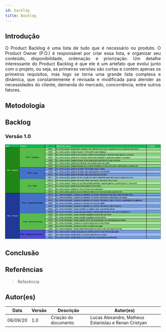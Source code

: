 ```yaml
---
id: backlog
title: Backlog
---
```



## Introdução

<p align = "justify">
O Product Backlog é uma lista de tudo que é necessário no produto. O Product Owner (P.O.) é responsável por criar essa lista, e organizar seu conteúdo, disponibilidade, ordenação e priorização. Um detalhe interessante do Product Backlog é que ele é um artefato que evolui junto com o projeto, ou seja, as primeiras versões são curtas e contém apenas os primeiros requisitos, mas logo se torna uma grande lista complexa e dinâmica, que constantemente é revisada e modificada para atender as necessidades do cliente, demanda do mercado, concorrência, entre outros fatores. 
</p>

## Metodologia

<p align = "justify">

</p>

## Backlog 

### Versão 1.0

[![Backlog](../assets/backlog/product_backlog.png)](../assets/backlog/product_backlog.png)

## Conclusão

<p align = "justify">

</p>

## Referências

> Referência


>

## Autor(es)

| Data | Versão | Descrição | Autor(es) |
| -- | -- | -- | -- |
| 06/09/20 | 1.0 | Criação do documento | Lucas Alexandre, Matheus Estanislau e Renan Cristyan | 